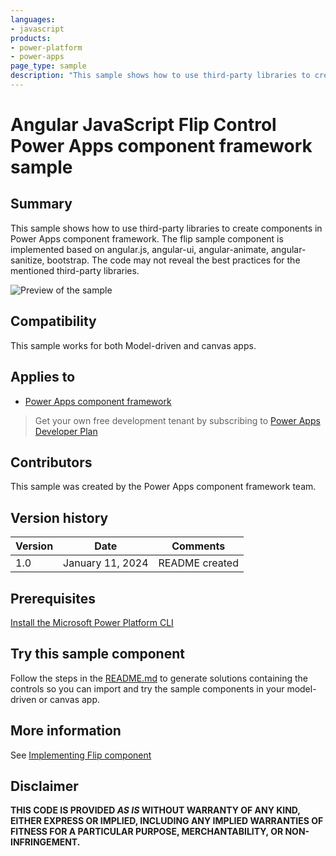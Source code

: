 ```yaml
---
languages:
- javascript
products:
- power-platform
- power-apps
page_type: sample
description: "This sample shows how to use third-party libraries to create components in Power Apps component framework. The flip sample component is implemented based on angular.js, angular-ui, angular-animate, angular-sanitize, bootstrap. The code may not reveal the best practices for the mentioned third-party libraries."
---
```

# Angular JavaScript Flip Control Power Apps component framework sample

## Summary

This sample shows how to use third-party libraries to create components in Power Apps component framework. The flip sample component is implemented based on angular.js, angular-ui, angular-animate, angular-sanitize, bootstrap. The code may not reveal the best practices for the mentioned third-party libraries.

![Preview of the sample](https://learn.microsoft.com/power-apps/developer/component-framework/media/angular-flip.png)

## Compatibility

This sample works for both Model-driven and canvas apps.

## Applies to

* [Power Apps component framework](https://learn.microsoft.com/en-us/power-apps/developer/component-framework/overview)

> Get your own free development tenant by subscribing to [Power Apps Developer Plan](https://learn.microsoft.com/power-platform/developer/plan)

## Contributors

This sample was created by the Power Apps component framework team.

## Version history

Version|Date|Comments
-------|----|--------
1.0|January 11, 2024|README created

## Prerequisites

[Install the Microsoft Power Platform CLI](https://learn.microsoft.com/power-platform/developer/cli/introduction)

## Try this sample component

Follow the steps in the [README.md](../README.md) to generate solutions containing the controls so you can import and try the sample components in your model-driven or canvas app.

## More information

See [Implementing Flip component](https://learn.microsoft.com/power-apps/developer/component-framework/sample-controls/angular-flip-control)


## Disclaimer

**THIS CODE IS PROVIDED *AS IS* WITHOUT WARRANTY OF ANY KIND, EITHER EXPRESS OR IMPLIED, INCLUDING ANY IMPLIED WARRANTIES OF FITNESS FOR A PARTICULAR PURPOSE, MERCHANTABILITY, OR NON-INFRINGEMENT.**